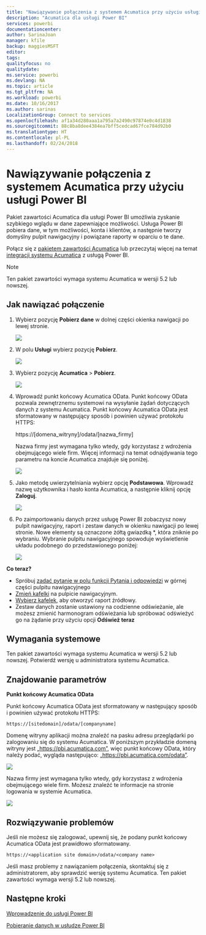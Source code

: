 ```yaml
---
title: "Nawiązywanie połączenia z systemem Acumatica przy użyciu usługi Power BI"
description: "Acumatica dla usługi Power BI"
services: powerbi
documentationcenter: 
author: SarinaJoan
manager: kfile
backup: maggiesMSFT
editor: 
tags: 
qualityfocus: no
qualitydate: 
ms.service: powerbi
ms.devlang: NA
ms.topic: article
ms.tgt_pltfrm: NA
ms.workload: powerbi
ms.date: 10/16/2017
ms.author: sarinas
LocalizationGroup: Connect to services
ms.openlocfilehash: af1a34d280aaa1a795a7a2490c97874e0c4d1838
ms.sourcegitcommit: 88c8ba8dee4384ea7bff5cedcad67fce784d92b0
ms.translationtype: HT
ms.contentlocale: pl-PL
ms.lasthandoff: 02/24/2018
---
```

# <a name="connect-to-acumatica-with-power-bi"></a>Nawiązywanie połączenia z systemem Acumatica przy użyciu usługi Power BI
Pakiet zawartości Acumatica dla usługi Power BI umożliwia zyskanie szybkiego wglądu w dane zapewniające możliwości. Usługa Power BI pobiera dane, w tym możliwości, konta i klientów, a następnie tworzy domyślny pulpit nawigacyjny i powiązane raporty w oparciu o te dane.

Połącz się z [pakietem zawartości Acumatica](https://app.powerbi.com/getdata/services/acumatica) lub przeczytaj więcej na temat [integracji systemu Acumatica](https://powerbi.microsoft.com/integrations/acumatica) z usługą Power BI.

>[!NOTE]
>Ten pakiet zawartości wymaga systemu Acumatica w wersji 5.2 lub nowszej.

## <a name="how-to-connect"></a>Jak nawiązać połączenie
1. Wybierz pozycję **Pobierz dane** w dolnej części okienka nawigacji po lewej stronie.
   
   ![](media/service-connect-to-acumatica/getdata3.png)
2. W polu **Usługi** wybierz pozycję **Pobierz**.
   
   ![](media/service-connect-to-acumatica/getdata2.png)
3. Wybierz pozycję **Acumatica** \> **Pobierz**.
   
   ![](media/service-connect-to-acumatica/acumatica.png)
4. Wprowadź punkt końcowy Acumatica OData. Punkt końcowy OData pozwala zewnętrznemu systemowi na wysyłanie żądań dotyczących danych z systemu Acumatica. Punkt końcowy Acumatica OData jest sformatowany w następujący sposób i powinien używać protokołu HTTPS:
   
     https://[domena_witryny]/odata/[nazwa_firmy]
   
   Nazwa firmy jest wymagana tylko wtedy, gdy korzystasz z wdrożenia obejmującego wiele firm. Więcej informacji na temat odnajdywania tego parametru na koncie Acumatica znajduje się poniżej.
   
   ![](media/service-connect-to-acumatica/parameters.png)
5. Jako metodę uwierzytelniania wybierz opcję **Podstawowa**. Wprowadź nazwę użytkownika i hasło konta Acumatica, a następnie kliknij opcję **Zaloguj**.
   
    ![](media/service-connect-to-acumatica/creds2.png)
6. Po zaimportowaniu danych przez usługę Power BI zobaczysz nowy pulpit nawigacyjny, raport i zestaw danych w okienku nawigacji po lewej stronie. Nowe elementy są oznaczone żółtą gwiazdką \*, która zniknie po wybraniu. Wybranie pulpitu nawigacyjnego spowoduje wyświetlenie układu podobnego do przedstawionego poniżej:
   
    ![](media/service-connect-to-acumatica/dashboard.png)

**Co teraz?**

* Spróbuj [zadać pytanie w polu funkcji Pytania i odpowiedzi](power-bi-q-and-a.md) w górnej części pulpitu nawigacyjnego
* [Zmień kafelki](service-dashboard-edit-tile.md) na pulpicie nawigacyjnym.
* [Wybierz kafelek](service-dashboard-tiles.md), aby otworzyć raport źródłowy.
* Zestaw danych zostanie ustawiony na codzienne odświeżanie, ale możesz zmienić harmonogram odświeżania lub spróbować odświeżyć go na żądanie przy użyciu opcji **Odśwież teraz**

## <a name="system-requirements"></a>Wymagania systemowe
Ten pakiet zawartości wymaga systemu Acumatica w wersji 5.2 lub nowszej. Potwierdź wersję u administratora systemu Acumatica.

## <a name="finding-parameters"></a>Znajdowanie parametrów
**Punkt końcowy Acumatica OData**

Punkt końcowy Acumatica OData jest sformatowany w następujący sposób i powinien używać protokołu HTTPS:

    https://[sitedomain]/odata/[companyname]

Domenę witryny aplikacji można znaleźć na pasku adresu przeglądarki po zalogowaniu się do systemu Acumatica. W poniższym przykładzie domeną witryny jest „https://pbi.acumatica.com”, więc punkt końcowy OData, który należy podać, wygląda następująco: „https://pbi.acumatica.com/odata”.

 ![](media/service-connect-to-acumatica/url.png)

Nazwa firmy jest wymagana tylko wtedy, gdy korzystasz z wdrożenia obejmującego wiele firm. Możesz znaleźć te informacje na stronie logowania w systemie Acumatica.

![](media/service-connect-to-acumatica/signin2.png)

## <a name="troubleshooting"></a>Rozwiązywanie problemów
Jeśli nie możesz się zalogować, upewnij się, że podany punkt końcowy Acumatica OData jest prawidłowo sformatowany.

    https://<application site domain>/odata/<company name>

Jeśli masz problemy z nawiązaniem połączenia, skontaktuj się z administratorem, aby sprawdzić wersję systemu Acumatica. Ten pakiet zawartości wymaga wersji 5.2 lub nowszej.

## <a name="next-steps"></a>Następne kroki
[Wprowadzenie do usługi Power BI](service-get-started.md)

[Pobieranie danych w usłudze Power BI](service-get-data.md)

